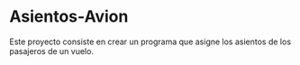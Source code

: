 # Asientos-Avion
Este proyecto consiste en crear un programa que asigne los asientos de los pasajeros de un vuelo. 
